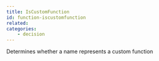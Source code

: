 ```yaml
---
title: IsCustomFunction
id: function-iscustomfunction
related:
categories:
    - decision
---
```


Determines whether a name represents a custom function